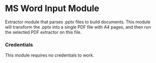 # MS Word Input Module

Extractor module that parses .pptx files to build documents.
This module will transform the .pptx into a single PDF file with A4 pages, and then run the selected PDF extractor on this file.

### Credentials

This module requires no credentials to work.


